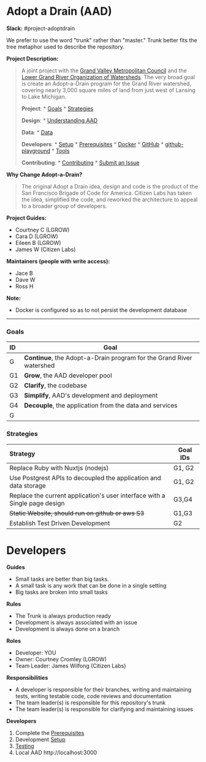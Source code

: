 # Adopt a Drain (AAD)

**Slack:** #project-adoptdrain

We prefer to use the word "trunk" rather than "master." Trunk better fits the tree metaphor used to describe the repository.

**Project Description:**

> A joint project with the [Grand Valley Metropolitan Council](http://www.gvmc.org) and the [Lower Grand River Organization of Watersheds](https://www.lgrow.org). The very broad goal is create an Adopt-a-Drain program for the Grand River watershed, covering nearly 3,000 square miles of land from just west of Lansing to Lake Michigan.
>
> **Project**: * [Goals](#goals) * [Strategies](#strategies)
>
> **Design**:  * [Understanding AAD](UNDERSTANDING-AAD.md)
>
> **Data**: * [Data](DATA.md)
>
> **Developers**: * [Setup](STARTUP.md) * [Prerequisites](#prerequisites) * [Docker](DOCKER.md) * [GitHub](GITHUB.md) * [github-playground](https://github.com/citizenlabsgr/open-lab) * [Tools](TOOLS.md)
>
> **Contributing**: * [Contributing](CONTRIBUTIONS.md) * [Submit an Issue](ISSUES.md)


**Why Change Adopt-a-Drain?**

> The original Adopt a Drain idea, design and code is the product of the San Francisco Brigade of Code for America. Citizen Labs has taken the idea, simplified the code, and reworked the architecture to appeal to a broader group of developers.

**Project Guides:**

* Courtney C (LGROW)
* Cara D (LGROW)
* Eileen B (LGROW)
* James W (Citizen Labs)

**Maintainers (people with write access):**

* Jace B
* Dave W
* Ross H

**Note:**
* Docker is configured so as to not persist the development database
---
### Goals
| ID | Goal
| :------ | --------
| G   | **Continue**, the Adopt-a-Drain program for the Grand River watershed |
| G1  | **Grow**, the AAD developer pool  |
| G2  | **Clarify**, the codebase  |
| G3  | **Simplify**, AAD's development and deployment  |
| G4  | **Decouple**, the application from the data and services  |
| G   |   |

### Strategies   
| Strategy | Goal IDs
| :------ | --------
| Replace Ruby with Nuxtjs (nodejs) | G1, G2         
| Use Postgrest APIs to decoupled the application and data storage | G1, G2 |
| Replace the current application's user interface with a Single page design | G3,G4 |
| ~~Static Website, should run on github or aws S3~~  | G1,G3  |
| Establish Test Driven Development | G2 |

# Developers

**Guides**
* Small tasks are better than big tasks.
* A small task is any work that can be done in a single setting
* Big tasks are broken into small tasks

**Rules**
* The Trunk is always production ready
* Development is always associated with an issue
* Development is always done on a branch

**Roles**
* Developer: YOU
* Owner: Courtney Cromley (LGROW)
* Team Leader: James Wilfong (Citizen Labs)

**Responsibilities**
* A developer is responsible for their branches, writing and maintaining tests, writing testable code, code reviews and documentation
* The team leader(s) is responsible for this repository's trunk
* The team leader(s) is responsible for clarifying and maintaining issues

**Developers**
1. Complete the [Prerequisites](STARTUP.md#prerequisites)
1. Development [Setup](STARTUP.md#setup)
1. [Testing](TESTING.md)
1. Local AAD http://localhost:3000
